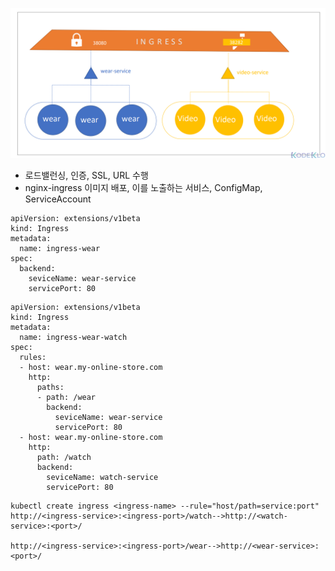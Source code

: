 ![img_16.png](images/img_16.png)
- 로드밸런싱, 인증, SSL, URL 수행
- nginx-ingress 이미지 배포, 이를 노출하는 서비스, ConfigMap, ServiceAccount
```
apiVersion: extensions/v1beta
kind: Ingress
metadata:
  name: ingress-wear
spec:
  backend:
    seviceName: wear-service
    servicePort: 80
```

```
apiVersion: extensions/v1beta
kind: Ingress
metadata:
  name: ingress-wear-watch
spec:
  rules:
  - host: wear.my-online-store.com  
    http:
      paths:
      - path: /wear
        backend:
          seviceName: wear-service
          servicePort: 80
  - host: wear.my-online-store.com  
    http:
      path: /watch
      backend:
        seviceName: watch-service
        servicePort: 80
```

```
kubectl create ingress <ingress-name> --rule="host/path=service:port"
http://<ingress-service>:<ingress-port>/watch-->http://<watch-service>:<port>/

http://<ingress-service>:<ingress-port>/wear-->http://<wear-service>:<port>/


```